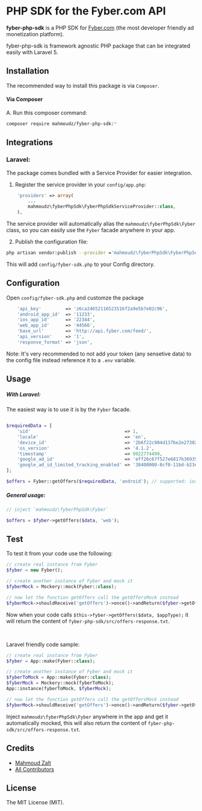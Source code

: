 # PHP SDK for the Fyber.com API 


**fyber-php-sdk** is a PHP SDK for [Fyber.com](http://developer.fyber.com/content/) (the most developer friendly ad monetization platform).

fyber-php-sdk is framework agnostic PHP package that can be integrated easily with Laravel 5.

## Installation

The recommended way to install this package is via `Composer`.

#### Via Composer

A. Run this composer command:

```bash
composer require mahmoudz/fyber-php-sdk:*
```


## Integrations

### Laravel:

The package comes bundled with a Service Provider for easier integration.

1) Register the service provider in your `config/app.php`:

```php
    'providers' => array(
        ...
		mahmoudz\fyberPhpSdk\FyberPhpSdkServiceProvider::class,
    ),
```
The service provider will automatically alias the `mahmoudz\fyberPhpSdk\Fyber` class, so you can easily use the `Fyber` facade anywhere in your app.

2) Publish the configuration file:

```bash
php artisan vendor:publish --provider ='mahmoudz\fyberPhpSdk\FyberPhpSdkServiceProvider'
```
This will add `config/fyber-sdk.php` to your Config directory.

## Configuration

Open `config/fyber-sdk.php` and customze the package

```php
    'api_key'         => 'z6ca24652116523516f2a9e5b7e02c96',
    'android_app_id'  => '11233',
    'ios_app_id'      => '22344',
    'web_app_id'      => '44566',
    'base_url'        => 'http://api.fyber.com/feed/',
    'api_version'     => '1',
    'response_format' => 'json',
```


Note: It's very recommended to not add your token (any sensetive data) to the config file instead reference it to a `.env` variable.


## Usage

##### With Laravel:

The easiest way is to use it is by the `Fyber` facade.

```php

$requiredData = [
    'uid'                                   => 1,
    'locale'                                => 'en',
    'device_id'                             => '2b6f22c904d137be2e2730235f5664094b831186',
    'os_version'                            => '4.1.2',
    'timestamp'                             => 9922774499,
    'google_ad_id'                          => 'eff26c67f527e6817b36935c54f8cc5cc5cffac2',
    'google_ad_id_limited_tracking_enabled' => '38400000-8cf0-11bd-b23e-20b96e40000d',
];

$offers = Fyber::getOffers($requiredData, 'android'); // supported: ios, web and android
```

##### General usage:

```php
// inject `mahmoudz\fyberPhpSdk\Fyber`

$offers = $fyber->getOffers($data, 'web');
```


## Test

To test it from your code use the following:

```php
// create real instance from Fyber
$fyber = new Fyber();

// create another instance of Fyber and mock it
$fyberMock = Mockery::mock(Fyber::class);

// now let the function getOffers call the getOffersMock instead
$fyberMock->shouldReceive('getOffers')->once()->andReturn($fyber->getOffersMock([], ''));
```
Now when your code calls `$this->fyber->getOffers($data, $appType);` it will return the content of `fyber-php-sdk/src/offers-response.txt`.

<br>

Laravel friendly code sample:

```php
// create real instance from Fyber
$fyber = App::make(Fyber::class);

// create another instance of Fyber and mock it
$fyberToMock = App::make(Fyber::class);
$fyberMock = Mockery::mock(fyberToMock);
App::instance(fyberToMock, $fyberMock);

// now let the function getOffers call the getOffersMock instead
$fyberMock->shouldReceive('getOffers')->once()->andReturn($fyber->getOffersMock([], ''));
```
Inject `mahmoudz\fyberPhpSdk\Fyber` anywhere in the app and get it automatically mocked, this will also return the content of `fyber-php-sdk/src/offers-response.txt`.

## Credits

- [Mahmoud Zalt](https://github.com/Mahmoudz)
- [All Contributors](../../contributors)


## License

The MIT License (MIT).
